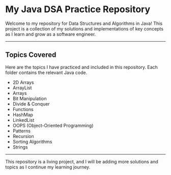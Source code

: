 # My Java DSA Practice Repository

Welcome to my repository for Data Structures and Algorithms in Java! This project is a collection of my solutions and implementations of key concepts as I learn and grow as a software engineer.

---

## Topics Covered

Here are the topics I have practiced and included in this repository. Each folder contains the relevant Java code.

* 2D Arrays
* ArrayList
* Arrays
* Bit Manipulation
* Divide & Conquer
* Functions
* HashMap
* LinkedList
* OOPS (Object-Oriented Programming)
* Patterns
* Recursion
* Sorting Algorithms
* Strings

---

This repository is a living project, and I will be adding more solutions and topics as I continue my learning journey.
